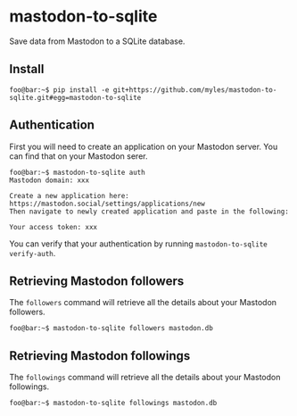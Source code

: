 # mastodon-to-sqlite

Save data from Mastodon to a SQLite database.

## Install

```console
foo@bar:~$ pip install -e git+https://github.com/myles/mastodon-to-sqlite.git#egg=mastodon-to-sqlite
```

## Authentication

First you will need to create an application on your Mastodon server. You 
can find that on your Mastodon serer.

```console
foo@bar:~$ mastodon-to-sqlite auth
Mastodon domain: xxx

Create a new application here: https://mastodon.social/settings/applications/new
Then navigate to newly created application and paste in the following:

Your access token: xxx
```

You can verify that your authentication by running `mastodon-to-sqlite 
verify-auth`.

## Retrieving Mastodon followers

The `followers` command will retrieve all the details about your Mastodon 
followers.

```console
foo@bar:~$ mastodon-to-sqlite followers mastodon.db
```

## Retrieving Mastodon followings

The `followings` command will retrieve all the details about your Mastodon 
followings.

```console
foo@bar:~$ mastodon-to-sqlite followings mastodon.db
```
